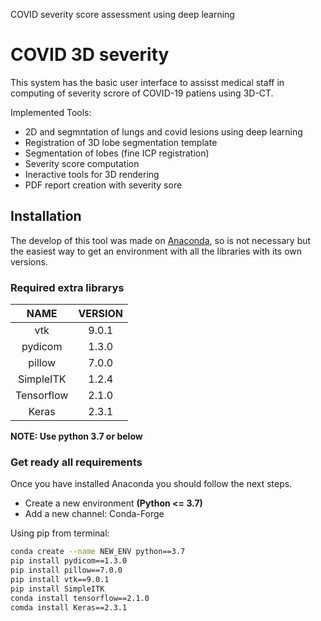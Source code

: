 COVID severity score assessment using deep learning

# COVID 3D severity

This system has the basic user interface to assisst medical staff in computing of severity scrore of COVID-19 patiens using 3D-CT.

Implemented Tools:

- 2D and segmntation of lungs and covid lesions using deep learning
- Registration of 3D lobe segmentation template
- Segmentation of lobes (fine ICP registration)
- Severity score computation
- Ineractive tools for 3D rendering
- PDF report creation with severity sore

## Installation

The develop of this tool was made on [Anaconda](https://www.anaconda.com), so is not necessary but the easiest way to get an environment with all the libraries with its own versions.

### Required extra librarys

|NAME|VERSION|
|:---:|:---:|
|vtk|9.0.1|
|pydicom|1.3.0|
|pillow|7.0.0|
|SimpleITK|1.2.4|
|Tensorflow|2.1.0|
|Keras|2.3.1|

__NOTE: Use python 3.7 or below__

### Get ready all requirements

Once you have installed Anaconda you should follow the next steps.

- Create a new environment __(Python <= 3.7)__
- Add a new channel: Conda-Forge

Using pip from terminal:

~~~bash
conda create --name NEW_ENV python==3.7
pip install pydicom==1.3.0
pip install pillow==7.0.0
pip install vtk==9.0.1
pip install SimpleITK
conda install tensorflow==2.1.0
comda install Keras==2.3.1 
~~~




